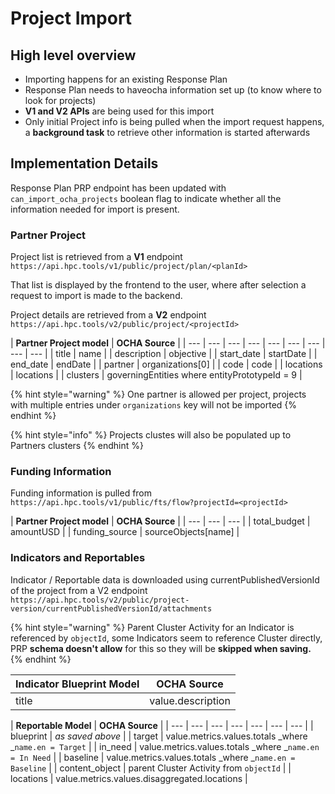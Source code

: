 # Project Import

## High level overview

* Importing happens for an existing Response Plan
* Response Plan needs to haveocha information set up \(to know where to look for projects\)
* **V1 and V2 APIs** are being used for this import
* Only initial Project info is being pulled when the import request happens, a **background task** to retrieve other information is started afterwards

## Implementation Details

Response Plan PRP endpoint has been updated with `can_import_ocha_projects` boolean flag to indicate whether all the information needed for import is present.

### Partner Project

Project list is retrieved from a **V1** endpoint `https://api.hpc.tools/v1/public/project/plan/<planId>`

That list is displayed by the frontend to the user, where after selection a request to import is made to the backend.

Project details are retrieved from a **V2** endpoint `https://api.hpc.tools/v2/public/project/<projectId>`

| **Partner Project model** | **OCHA Source** |
| --- | --- | --- | --- | --- | --- | --- | --- | --- |
| title | name |
| description | objective |
| start\_date | startDate |
| end\_date | endDate |
| partner | organizations\[0\] |
| code | code |
| locations | locations |
| clusters | governingEntities where entityPrototypeId = 9 |

{% hint style="warning" %}
One partner is allowed per project, projects with multiple entries under `organizations` key will not be imported
{% endhint %}

{% hint style="info" %}
Projects clustes will also be populated up to Partners clusters
{% endhint %}

### Funding Information

Funding information is pulled from `https://api.hpc.tools/v1/public/fts/flow?projectId=<projectId>`

| **Partner Project model** | **OCHA Source** |
| --- | --- | --- |
| total\_budget | amountUSD |
| funding\_source | sourceObjects\[name\] |

### Indicators and Reportables

Indicator / Reportable data is downloaded using currentPublishedVersionId of the project from a V2 endpoint `https://api.hpc.tools/v2/public/project-version/currentPublishedVersionId/attachments`

{% hint style="warning" %}
Parent Cluster Activity for an Indicator is referenced by `objectId`, some Indicators seem to reference Cluster directly, PRP **schema doesn't allow** for this so they will be **skipped when saving.**
{% endhint %}

| **Indicator Blueprint Model** | **OCHA Source** |
| --- | --- |
| title | value.description |

| **Reportable Model** | **OCHA Source** |
| --- | --- | --- | --- | --- | --- | --- |
| blueprint | _as saved above_ |
| target | value.metrics.values.totals _where _`name.en = Target` |
| in\_need | value.metrics.values.totals _where _`name.en = In Need` |
| baseline | value.metrics.values.totals _where _`name.en = Baseline` |
| content\_object | parent Cluster Activity from `objectId` |
| locations | value.metrics.values.disaggregated.locations |



